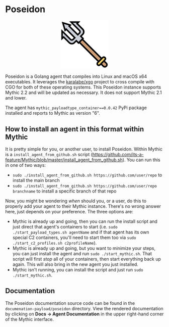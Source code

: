# Poseidon

<p align="center">
  <img alt="Poseidon Logo" src="documentation-payload/poseidon/poseidon.svg" height="30%" width="30%">
</p>

Poseidon is a Golang agent that compiles into Linux and macOS x64 executables.
It leverages the [karalabe/xgo](https://github.com/karalabe/xgo) project to cross compile with CGO for both of these 
operating systems. This Poseidon instance supports Mythic 2.2 and will be updated as necessary.
It does not support Mythic 2.1 and lower.

The agent has `mythic_payloadtype_container==0.0.42` PyPi package installed and reports to Mythic as version "6".

## How to install an agent in this format within Mythic

It is pretty simple for you, or another user, to install Poseidon. 
Within Mythic is a `install_agent_from_github.sh` script 
(https://github.com/its-a-feature/Mythic/blob/master/install_agent_from_github.sh).
You can run this in one of two ways:

* `sudo ./install_agent_from_github.sh https://github.com/user/repo` to install the main branch
* `sudo ./install_agent_from_github.sh https://github.com/user/repo branchname` to install a specific branch of that repo

Now, you might be wondering _when_ should you, or a user, do this to properly add your agent to their Mythic instance.
There's no wrong answer here, just depends on your preference. The three options are:

* Mythic is already up and going, then you can run the install script and just direct that agent's containers to start 
  (i.e. `sudo ./start_payload_types.sh agentName` and if that agent has its own special C2 containers, you'll need to 
  start them too via `sudo ./start_c2_profiles.sh c2profileName`).
* Mythic is already up and going, but you want to minimize your steps, you can just install the agent and run 
  `sudo ./start_mythic.sh`. That script will first _stop_ all of your containers, then start everything back up again.
  This will also bring in the new agent you just installed.
* Mythic isn't running, you can install the script and just run `sudo ./start_mythic.sh`. 

## Documentation

The Poseidon documentation source code can be found in the `documenation-payload/poseidon` directory.
View the rendered documentation by clicking on **Docs -> Agent Documentation** in the upper right-hand corner of the Mythic
interface. 